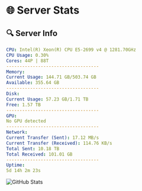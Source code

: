 # 🌐 Server Stats
## 🔍 Server Info
```yaml
CPU: Intel(R) Xeon(R) CPU E5-2699 v4 @ 1281.70GHz
CPU Usage: 0.30%
Cores: 44P | 88T
-----------------------------------
Memory:
Current Usage: 144.71 GB/503.74 GB
Available: 355.64 GB
-----------------------------------
Disk:
Current Usage: 57.23 GB/1.71 TB
Free: 1.57 TB
-----------------------------------
GPU:
No GPU detected
-----------------------------------
Network:
Current Transfer (Sent): 17.12 MB/s
Current Transfer (Received): 114.76 KB/s
Total Sent: 10.18 TB
Total Received: 101.01 GB
-----------------------------------
Uptime:
5d 14h 2m 23s
```
![GitHub Stats](https://img.shields.io/badge/Updated-2025-03-13_11:25:12-blue)